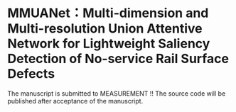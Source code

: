 # MMUANet：Multi-dimension and Multi-resolution Union Attentive Network for Lightweight Saliency Detection of No-service Rail Surface Defects
The manuscript is submitted to MEASUREMENT !!
The source code will be published after acceptance of the manuscript.

